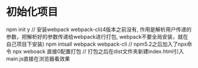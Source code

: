 # 初始化项目

npm init y
// 安装webpack webpack-cli(4版本之前没有, 作用是解析用户传递的参数，把解析好的参数传递给webpack进行打包, webpack不要全局安装，就在自己项目下安装)
npm intsall webpack webpack-cli
// npm5.2之后加入了npx命令
npx weboack 直接0配置打包
// 打包之后在dist文件夹新建index.html引入main.js直接在浏览器看效果

